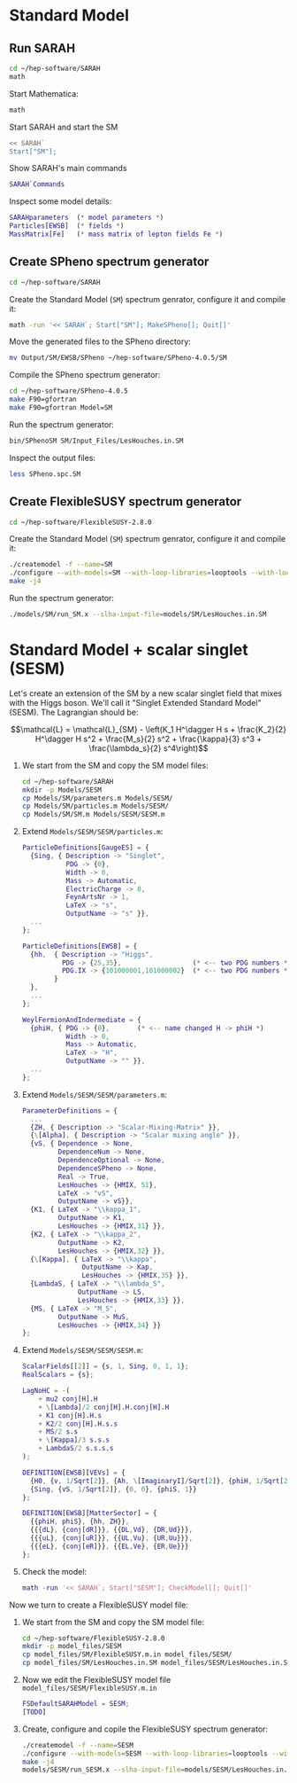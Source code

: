 # Standard Model

## Run SARAH

~~~.sh
cd ~/hep-software/SARAH
math
~~~
Start Mathematica:
~~~.sh
math
~~~
Start SARAH and start the SM
~~~.sh
<< SARAH`
Start["SM"];
~~~
Show SARAH's main commands
~~~.m
SARAH`Commands
~~~
Inspect some model details:
~~~.m
SARAHparameters  (* model parameters *)
Particles[EWSB]  (* fields *)
MassMatrix[Fe]   (* mass matrix of lepton fields Fe *)
~~~

## Create SPheno spectrum generator

~~~.sh
cd ~/hep-software/SARAH
~~~
Create the Standard Model (`SM`) spectrum genrator, configure it and compile it:
~~~.sh
math -run '<< SARAH`; Start["SM"]; MakeSPheno[]; Quit[]'
~~~
Move the generated files to the SPheno directory:
~~~.sh
mv Output/SM/EWSB/SPheno ~/hep-software/SPheno-4.0.5/SM
~~~
Compile the SPheno spectrum generator:
~~~.sh
cd ~/hep-software/SPheno-4.0.5
make F90=gfortran
make F90=gfortran Model=SM
~~~
Run the spectrum generator:
~~~.sh
bin/SPhenoSM SM/Input_Files/LesHouches.in.SM
~~~
Inspect the output files:
~~~.sh
less SPheno.spc.SM
~~~

## Create FlexibleSUSY spectrum generator

~~~.sh
cd ~/hep-software/FlexibleSUSY-2.8.0
~~~
Create the Standard Model (`SM`) spectrum genrator, configure it and compile it:
~~~.sh
./createmodel -f --name=SM
./configure --with-models=SM --with-loop-libraries=looptools --with-looptools-incdir=$HOME/hep-software/LoopTools/x86_64-Linux/include/ --with-looptools-libdir=$HOME/hep-software/LoopTools/x86_64-Linux/lib64/
make -j4
~~~
Run the spectrum generator:
~~~.sh
./models/SM/run_SM.x --slha-input-file=models/SM/LesHouches.in.SM
~~~

# Standard Model + scalar singlet (SESM)

Let's create an extension of the SM by a new scalar singlet field that
mixes with the Higgs boson. We'll call it "Singlet Extended Standard
Model" (SESM). The Lagrangian should be:

$$\mathcal{L} = \mathcal{L}_{SM} - \left(K_1 H^\dagger H s + \frac{K_2}{2} H^\dagger H s^2 + \frac{M_s}{2} s^2 + \frac{\kappa}{3} s^3 + \frac{\lambda_s}{2} s^4\right)$$

1. We start from the SM and copy the SM model files:
   ~~~.sh
   cd ~/hep-software/SARAH
   mkdir -p Models/SESM
   cp Models/SM/parameters.m Models/SESM/
   cp Models/SM/particles.m Models/SESM/
   cp Models/SM/SM.m Models/SESM/SESM.m
   ~~~
1. Extend `Models/SESM/SESM/particles.m`:
   ~~~.m
   ParticleDefinitions[GaugeES] = {
     {Sing, { Description -> "Singlet",
              PDG -> {0},
              Width -> 0,
              Mass -> Automatic,
              ElectricCharge -> 0,
              FeynArtsNr -> 1,
              LaTeX -> "s",
              OutputName -> "s" }},
     ...
   };

   ParticleDefinitions[EWSB] = {
     {hh,  { Description -> "Higgs",
             PDG -> {25,35},                  (* <-- two PDG numbers *)
             PDG.IX -> {101000001,101000002}  (* <-- two PDG numbers *)
           }
     },
     ...
   };

   WeylFermionAndIndermediate = {
     {phiH, { PDG -> {0},       (* <-- name changed H -> phiH *)
              Width -> 0,
              Mass -> Automatic,
              LaTeX -> "H",
              OutputName -> "" }},
     ...
   };
   ~~~
1. Extend `Models/SESM/SESM/parameters.m`:
   ~~~.m
   ParameterDefinitions = {
     ...
     {ZH, { Description -> "Scalar-Mixing-Matrix" }},
     {\[Alpha], { Description -> "Scalar mixing angle" }},
     {vS, { Dependence -> None,
            DependenceNum -> None,
            DependenceOptional -> None,
            DependenceSPheno -> None,
            Real -> True,
            LesHouches -> {HMIX, 51},
            LaTeX -> "vS",
            OutputName -> vS}},
     {K1, { LaTeX -> "\\kappa_1",
            OutputName -> K1,
            LesHouches -> {HMIX,31} }},
     {K2, { LaTeX -> "\\kappa_2",
            OutputName -> K2,
            LesHouches -> {HMIX,32} }},
     {\[Kappa], { LaTeX -> "\\kappa",
                  OutputName -> Kap,
                  LesHouches -> {HMIX,35} }},               
     {LambdaS, { LaTeX -> "\\lambda_S",
                 OutputName -> LS,
                 LesHouches -> {HMIX,33} }},
     {MS, { LaTeX -> "M_S",
            OutputName -> MuS,
            LesHouches -> {HMIX,34} }}
   };
   ~~~
1. Extend `Models/SESM/SESM/SESM.m`:
   ~~~.m
   ScalarFields[[2]] = {s, 1, Sing, 0, 1, 1};
   RealScalars = {s};

   LagNoHC = -(
       + mu2 conj[H].H
       + \[Lambda]/2 conj[H].H.conj[H].H
       + K1 conj[H].H.s
       + K2/2 conj[H].H.s.s
       + MS/2 s.s
       + \[Kappa]/3 s.s.s
       + LambdaS/2 s.s.s.s
   );

   DEFINITION[EWSB][VEVs] = {
     {H0, {v, 1/Sqrt[2]}, {Ah, \[ImaginaryI]/Sqrt[2]}, {phiH, 1/Sqrt[2]}},
     {Sing, {vS, 1/Sqrt[2]}, {0, 0}, {phiS, 1}}
   };

   DEFINITION[EWSB][MatterSector] = {
     {{phiH, phiS}, {hh, ZH}},
     {{{dL}, {conj[dR]}}, {{DL,Vd}, {DR,Ud}}},
     {{{uL}, {conj[uR]}}, {{UL,Vu}, {UR,Uu}}},
     {{{eL}, {conj[eR]}}, {{EL,Ve}, {ER,Ue}}}
   };
   ~~~
1. Check the model:
   ~~~.m
   math -run '<< SARAH`; Start["SESM"]; CheckModel[]; Quit[]'
   ~~~

Now we turn to create a FlexibleSUSY model file:

1. We start from the SM and copy the SM model file:
   ~~~.sh
   cd ~/hep-software/FlexibleSUSY-2.8.0
   mkdir -p model_files/SESM
   cp model_files/SM/FlexibleSUSY.m.in model_files/SESM/
   cp model_files/SM/LesHouches.in.SM model_files/SESM/LesHouches.in.SESM
   ~~~
1. Now we edit the FlexibleSUSY model file `model_files/SESM/FlexibleSUSY.m.in`
   ~~~.m
   FSDefaultSARAHModel = SESM;
   [TODO]
   ~~~
1. Create, configure and copile the FlexibleSUSY spectrum generator:
   ~~~.sh
   ./createmodel -f --name=SESM
   ./configure --with-models=SESM --with-loop-libraries=looptools --with-looptools-incdir=$HOME/hep-software/LoopTools/build/ --with-looptools-libdir=$HOME/hep-software/LoopTools/build/
   make -j4
   models/SESM/run_SESM.x --slha-input-file=models/SESM/LesHouches.in.SESM_generated
   ~~~
